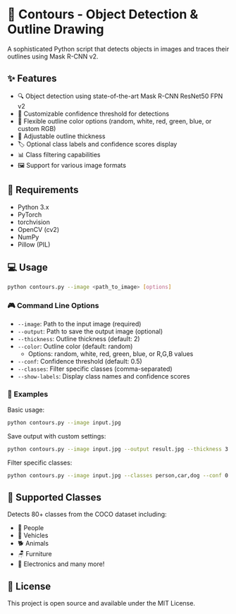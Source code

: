 # 🎨 Contours - Object Detection & Outline Drawing

A sophisticated Python script that detects objects in images and traces their outlines using Mask R-CNN v2. 

## ✨ Features

- 🔍 Object detection using state-of-the-art Mask R-CNN ResNet50 FPN v2
- 🎯 Customizable confidence threshold for detections
- 🌈 Flexible outline color options (random, white, red, green, blue, or custom RGB)
- 📏 Adjustable outline thickness
- 🏷️ Optional class labels and confidence scores display
- 📊 Class filtering capabilities
- 🖼️ Support for various image formats

## 🚀 Requirements

- Python 3.x
- PyTorch
- torchvision
- OpenCV (cv2)
- NumPy
- Pillow (PIL)

## 💻 Usage

```bash
python contours.py --image <path_to_image> [options]
```

### 🎮 Command Line Options

- `--image`: Path to the input image (required)
- `--output`: Path to save the output image (optional)
- `--thickness`: Outline thickness (default: 2)
- `--color`: Outline color (default: random)
    - Options: random, white, red, green, blue, or R,G,B values
- `--conf`: Confidence threshold (default: 0.5)
- `--classes`: Filter specific classes (comma-separated)
- `--show-labels`: Display class names and confidence scores

### 📝 Examples

Basic usage:
```bash
python contours.py --image input.jpg
```

Save output with custom settings:
```bash
python contours.py --image input.jpg --output result.jpg --thickness 3 --color red --show-labels
```

Filter specific classes:
```bash
python contours.py --image input.jpg --classes person,car,dog --conf 0.7
```

## 🎯 Supported Classes

Detects 80+ classes from the COCO dataset including:
- 👤 People
- 🚗 Vehicles
- 🐕 Animals
- 🪑 Furniture
- 📱 Electronics
and many more!

## 📄 License

This project is open source and available under the MIT License.


